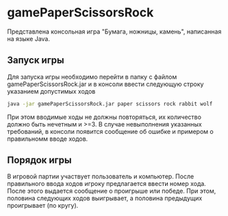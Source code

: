 # gamePaperScissorsRock
Представлена консольная игра "Бумага, ножницы, камень", написанная на языке Java.
## Запуск игры
Для запуска игры необходимо перейти в папку с файлом gamePaperScissorsRock.jar и в консоли ввести следующую строку указанием допустимых ходов
```bash
java -jar gamePaperScissorsRock.jar paper scissors rock rabbit wolf
```
При этом вводимые ходы не должны повторяться, их количество должно быть нечетным и >=3. В случае невыполнения указанных требований, в консоли появится сообщение об ошибке и примером о правильномм вводе ходов.
## Порядок игры
В игровой партии участвует пользователь и компьютер.
После правильного ввода ходов игроку предлагается ввести номер хода. После этого выдается сообщение о проигрыше или победе.
При этом, половина следующих ходов выигрывает, а половина предыдущих проигрывает (по кругу).
